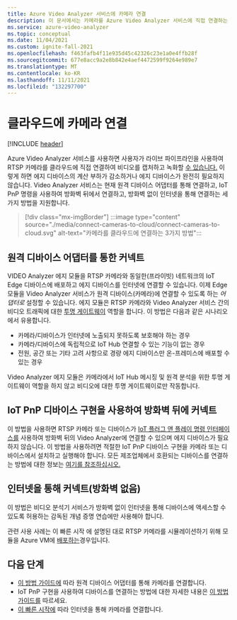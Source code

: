 ```yaml
---
title: Azure Video Analyzer 서비스에 카메라 연결
description: 이 문서에서는 카메라를 Azure Video Analyzer 서비스에 직접 연결하는 방법을 설명합니다.
ms.service: azure-video-analyzer
ms.topic: conceptual
ms.date: 11/04/2021
ms.custom: ignite-fall-2021
ms.openlocfilehash: f463fafb4f11e935d45c42326c23e1a0e4ffb28f
ms.sourcegitcommit: 677e8acc9a2e8b842e4aef4472599f9264e989e7
ms.translationtype: MT
ms.contentlocale: ko-KR
ms.lasthandoff: 11/11/2021
ms.locfileid: "132297700"
---
```

# <a name="connect-cameras-to-the-cloud"></a>클라우드에 카메라 연결

[!INCLUDE [header](includes/cloud-env.md)]

Azure Video Analyzer 서비스를 사용하면 사용자가 라이브 파이프라인을 사용하여 RTSP 카메라를 클라우드에 직접 연결하여 비디오를 캡처하고 녹화할 [수 있습니다.](../pipeline.md) 이렇게 하면 에지 디바이스의 계산 부하가 감소하거나 에지 디바이스가 완전히 필요하지 않습니다. Video Analyzer 서비스는 현재 원격 디바이스 어댑터를 통해 연결하고, IoT PnP 명령을 사용하여 방화벽 뒤에서 연결하고, 방화벽 없이 인터넷을 통해 연결하는 세 가지 방법을 지원합니다.

> [!div class="mx-imgBorder"]
> :::image type="content" source="./media/connect-cameras-to-cloud/connect-cameras-to-cloud.svg" alt-text="카메라를 클라우드에 연결하는 3가지 방법":::

## <a name="connect-via-a-remote-device-adapter"></a>원격 디바이스 어댑터를 통한 커넥트

VIDEO Analyzer 에지 모듈을 RTSP 카메라와 동일한(프라이빗) 네트워크의 IoT Edge 디바이스에 배포하고 에지 디바이스를 인터넷에 연결할 수 있습니다. 이제 Edge 모듈을 Video Analyzer 서비스가 원격 디바이스(카메라)에  연결할 수 있도록 하는 *어댑터로* 설정할 수 있습니다. 에지 모듈은 RTSP 카메라와 Video Analyzer 서비스 간의 비디오 트래픽에 대한 [투명 게이트웨이](../../../iot-edge/iot-edge-as-gateway.md) 역할을 합니다. 이 방법은 다음과 같은 시나리오에서 유용합니다.

* 카메라/디바이스가 인터넷에 노출되지 못하도록 보호해야 하는 경우
* 카메라/디바이스에 독립적으로 IoT Hub 연결할 수 있는 기능이 없는 경우
* 전원, 공간 또는 기타 고려 사항으로 경량 에지 디바이스만 온-프레미스에 배포할 수 있는 경우

Video Analyzer 에지 모듈은 카메라에서 IoT Hub 메시징 및 원격 분석을 위한 투명 게이트웨이 역할을 하지 않고 비디오에 대한 투명 게이트웨이로만 작동합니다.

## <a name="connect-behind-a-firewall-using-an-iot-pnp-device-implementation"></a>IoT PnP 디바이스 구현을 사용하여 방화벽 뒤에 커넥트

이 방법을 사용하면 RTSP 카메라 또는 디바이스가 [IoT 플러그 앤 플레이 명령 인터페이스를](../../../iot-develop/overview-iot-plug-and-play.md) 사용하여 방화벽 뒤의 Video Analyzer에 연결할 수 있으며 에지 디바이스가 필요하지 않습니다. 이 방법을 사용하려면 적절한 IoT PnP 디바이스 구현을 카메라 또는 디바이스에서 설치하고 실행해야 합니다. 모든 제조업체에서 호환되는 디바이스를 연결하는 방법에 대한 정보는 [여기를 참조하십시오.](connect-devices.md)

## <a name="connect-over-the-internet-no-firewall"></a>인터넷을 통해 커넥트(방화벽 없음)

이 방법은 비디오 분석기 서비스가 방화벽 없이 인터넷을 통해 디바이스에 액세스할 수 있도록 허용하는 감독된 개념 증명 연습에만 사용해야 합니다. 

관련 사용 사례는 이 빠른 시작 에 설명된 대로 RTSP 카메라를 시뮬레이션하기 위해 모듈을 Azure VM에 [배포하는](get-started-livepipelines-portal.md)경우입니다.


## <a name="next-steps"></a>다음 단계

- [이 방법 가이드에](use-remote-device-adapter.md) 따라 원격 디바이스 어댑터를 통해 카메라를 연결합니다.
- IoT PnP 구현을 사용하여 디바이스를 연결하는 방법에 대한 자세한 내용은 [이 방법 가이드를](connect-devices.md) 따르세요.
- [이 빠른 시작에](get-started-livepipelines-portal.md) 따라 인터넷을 통해 카메라를 연결합니다.
